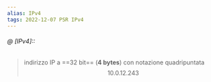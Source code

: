 ```yaml
---
alias: IPv4
tags: 2022-12-07 PSR IPv4
---
```


###### @ [IPv4]::
> indirizzo IP a ==32 bit== (**4 bytes**) con notazione quadripuntata $$10.0.12.243$$
<!--ID: 1670495975913-->
